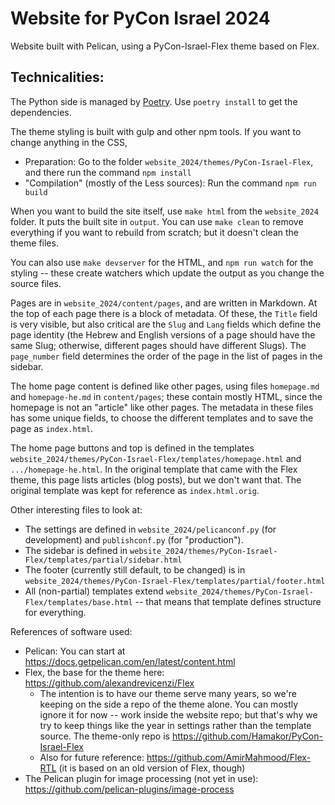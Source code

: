 Website for PyCon Israel 2024
=============================

Website built with Pelican, using a PyCon-Israel-Flex theme
based on Flex.

Technicalities:
---------------

The Python side is managed by [Poetry](https://python-poetry.org/).
Use `poetry install` to get the dependencies.

The theme styling is built with gulp and other npm tools.
If you want to change anything in the CSS, 
- Preparation: Go to the folder `website_2024/themes/PyCon-Israel-Flex`,
  and there run the command `npm install`
- "Compilation" (mostly of the Less sources): Run the command
  `npm run build`
  
When you want to build the site itself, use `make html` from the
`website_2024` folder. It puts the built site in `output`. You
can use `make clean` to remove everything if you want to rebuild
from scratch; but it doesn't clean the theme files.

You can also use `make devserver` for the HTML, and `npm run watch`
for the styling -- these create watchers which update the output as
you change the source files.

Pages are in `website_2024/content/pages`, and are written in
Markdown. At the top of each page there is a block of metadata. Of
these, the `Title` field is very visible, but also critical are the
`Slug` and `Lang` fields which define the page identity (the Hebrew
and English versions of a page should have the same Slug; otherwise,
different pages should have different Slugs). The `page_number` field
determines the order of the page in the list of pages in the sidebar.

The home page content is defined like other pages, using files
`homepage.md` and `homepage-he.md` in `content/pages`; these contain
mostly HTML, since the homepage is not an "article" like other
pages. The metadata in these files has some unique fields, to choose
the different templates and to save the page as `index.html`.

The home page buttons and top is defined in the templates
`website_2024/themes/PyCon-Israel-Flex/templates/homepage.html` and
`.../homepage-he.html`. In the original template that came with the
Flex theme, this page lists articles (blog posts), but we don't want
that. The original template was kept for reference as
`index.html.orig`. 

Other interesting files to look at:
- The settings are defined in `website_2024/pelicanconf.py` (for
  development) and `publishconf.py` (for "production").
- The sidebar is defined in
  `website_2024/themes/PyCon-Israel-Flex/templates/partial/sidebar.html`
- The footer (currently still default, to be changed) is in 
  `website_2024/themes/PyCon-Israel-Flex/templates/partial/footer.html`
- All (non-partial) templates extend
  `website_2024/themes/PyCon-Israel-Flex/templates/base.html` -- that
  means that template defines structure for everything.


References of software used:
- Pelican: You can start at
  https://docs.getpelican.com/en/latest/content.html
- Flex, the base for the theme here:
  https://github.com/alexandrevicenzi/Flex
  + The intention is to have our theme serve many years, so we're
    keeping on the side a repo of the theme alone. You can mostly
    ignore it for now -- work inside the website repo; but that's why
    we try to keep things like the year in settings rather than the
    template source. The theme-only repo is
    https://github.com/Hamakor/PyCon-Israel-Flex
  + Also for future reference: https://github.com/AmirMahmood/Flex-RTL
    (it is based on an old version of Flex, though)
- The Pelican plugin for image processing (not yet in use):
  https://github.com/pelican-plugins/image-process
